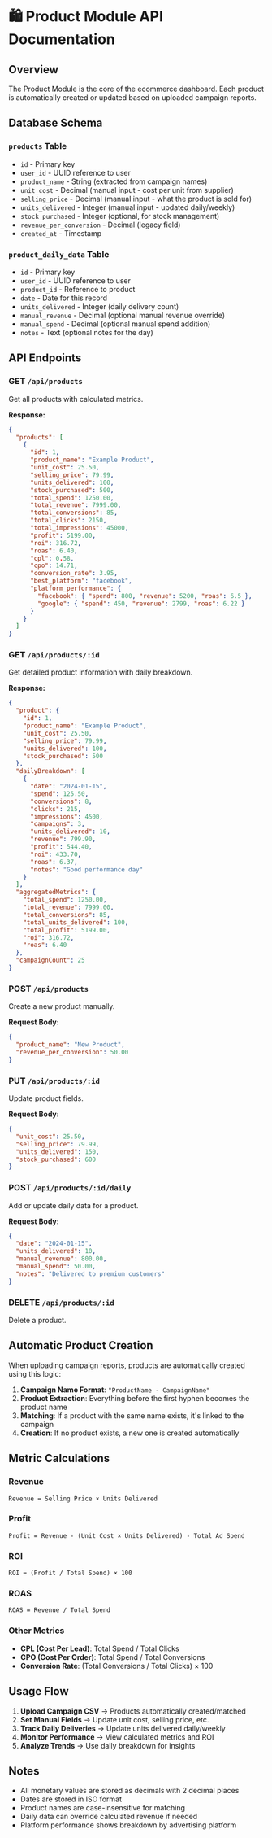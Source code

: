 # 🛍️ Product Module API Documentation

## Overview
The Product Module is the core of the ecommerce dashboard. Each product is automatically created or updated based on uploaded campaign reports.

## Database Schema

### `products` Table
- `id` - Primary key
- `user_id` - UUID reference to user
- `product_name` - String (extracted from campaign names)
- `unit_cost` - Decimal (manual input - cost per unit from supplier)
- `selling_price` - Decimal (manual input - what the product is sold for)
- `units_delivered` - Integer (manual input - updated daily/weekly)
- `stock_purchased` - Integer (optional, for stock management)
- `revenue_per_conversion` - Decimal (legacy field)
- `created_at` - Timestamp

### `product_daily_data` Table
- `id` - Primary key
- `user_id` - UUID reference to user
- `product_id` - Reference to product
- `date` - Date for this record
- `units_delivered` - Integer (daily delivery count)
- `manual_revenue` - Decimal (optional manual revenue override)
- `manual_spend` - Decimal (optional manual spend addition)
- `notes` - Text (optional notes for the day)

## API Endpoints

### GET `/api/products`
Get all products with calculated metrics.

**Response:**
```json
{
  "products": [
    {
      "id": 1,
      "product_name": "Example Product",
      "unit_cost": 25.50,
      "selling_price": 79.99,
      "units_delivered": 100,
      "stock_purchased": 500,
      "total_spend": 1250.00,
      "total_revenue": 7999.00,
      "total_conversions": 85,
      "total_clicks": 2150,
      "total_impressions": 45000,
      "profit": 5199.00,
      "roi": 316.72,
      "roas": 6.40,
      "cpl": 0.58,
      "cpo": 14.71,
      "conversion_rate": 3.95,
      "best_platform": "facebook",
      "platform_performance": {
        "facebook": { "spend": 800, "revenue": 5200, "roas": 6.5 },
        "google": { "spend": 450, "revenue": 2799, "roas": 6.22 }
      }
    }
  ]
}
```

### GET `/api/products/:id`
Get detailed product information with daily breakdown.

**Response:**
```json
{
  "product": {
    "id": 1,
    "product_name": "Example Product",
    "unit_cost": 25.50,
    "selling_price": 79.99,
    "units_delivered": 100,
    "stock_purchased": 500
  },
  "dailyBreakdown": [
    {
      "date": "2024-01-15",
      "spend": 125.50,
      "conversions": 8,
      "clicks": 215,
      "impressions": 4500,
      "campaigns": 3,
      "units_delivered": 10,
      "revenue": 799.90,
      "profit": 544.40,
      "roi": 433.70,
      "roas": 6.37,
      "notes": "Good performance day"
    }
  ],
  "aggregatedMetrics": {
    "total_spend": 1250.00,
    "total_revenue": 7999.00,
    "total_conversions": 85,
    "total_units_delivered": 100,
    "total_profit": 5199.00,
    "roi": 316.72,
    "roas": 6.40
  },
  "campaignCount": 25
}
```

### POST `/api/products`
Create a new product manually.

**Request Body:**
```json
{
  "product_name": "New Product",
  "revenue_per_conversion": 50.00
}
```

### PUT `/api/products/:id`
Update product fields.

**Request Body:**
```json
{
  "unit_cost": 25.50,
  "selling_price": 79.99,
  "units_delivered": 150,
  "stock_purchased": 600
}
```

### POST `/api/products/:id/daily`
Add or update daily data for a product.

**Request Body:**
```json
{
  "date": "2024-01-15",
  "units_delivered": 10,
  "manual_revenue": 800.00,
  "manual_spend": 50.00,
  "notes": "Delivered to premium customers"
}
```

### DELETE `/api/products/:id`
Delete a product.

## Automatic Product Creation

When uploading campaign reports, products are automatically created using this logic:

1. **Campaign Name Format**: `"ProductName - CampaignName"`
2. **Product Extraction**: Everything before the first hyphen becomes the product name
3. **Matching**: If a product with the same name exists, it's linked to the campaign
4. **Creation**: If no product exists, a new one is created automatically

## Metric Calculations

### Revenue
```
Revenue = Selling Price × Units Delivered
```

### Profit
```
Profit = Revenue - (Unit Cost × Units Delivered) - Total Ad Spend
```

### ROI
```
ROI = (Profit / Total Spend) × 100
```

### ROAS
```
ROAS = Revenue / Total Spend
```

### Other Metrics
- **CPL (Cost Per Lead)**: Total Spend / Total Clicks
- **CPO (Cost Per Order)**: Total Spend / Total Conversions  
- **Conversion Rate**: (Total Conversions / Total Clicks) × 100

## Usage Flow

1. **Upload Campaign CSV** → Products automatically created/matched
2. **Set Manual Fields** → Update unit cost, selling price, etc.
3. **Track Daily Deliveries** → Update units delivered daily/weekly
4. **Monitor Performance** → View calculated metrics and ROI
5. **Analyze Trends** → Use daily breakdown for insights

## Notes

- All monetary values are stored as decimals with 2 decimal places
- Dates are stored in ISO format
- Product names are case-insensitive for matching
- Daily data can override calculated revenue if needed
- Platform performance shows breakdown by advertising platform 